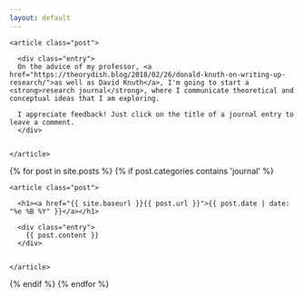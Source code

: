 ```yaml
---
layout: default
---
```


<div class="posts">

    <article class="post">

      <div class="entry">
      On the advice of my professor, <a href="https://theorydish.blog/2018/02/26/donald-knuth-on-writing-up-research/">as well as David Knuth</a>, I'm going to start a <strong>research journal</strong>, where I communicate theoretical and conceptual ideas that I am exploring. 

      I appreciate feedback! Just click on the title of a journal entry to leave a comment.      
      </div>

      
    </article>

  {% for post in site.posts %}
    {% if post.categories contains 'journal' %}
    
    <article class="post">

      <h1><a href="{{ site.baseurl }}{{ post.url }}">{{ post.date | date: "%e %B %Y" }}</a></h1>

      <div class="entry">
        {{ post.content }}
      </div>

      
    </article>
  {% endif %}
  {% endfor %}
</div>
